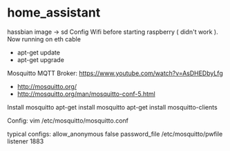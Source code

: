 # home_assistant

hassbian image -> sd
Config Wifi before starting raspberry ( didn't work ). Now running on eth cable

* apt-get update
* apt-get upgrade


Mosquitto MQTT Broker: https://www.youtube.com/watch?v=AsDHEDbyLfg
  * http://mosquitto.org/
  * http://mosquitto.org/man/mosquitto-conf-5.html

Install mosquitto
apt-get install mosquitto
apt-get install mosquitto-clients

Config:
vim /etc/mosquitto/mosquitto.conf

typical configs:
allow_anonymous false
password_file /etc/mosquitto/pwfile
listener 1883

